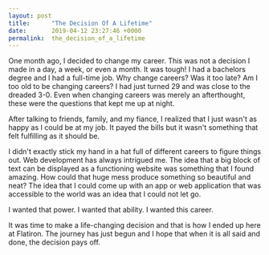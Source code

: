 ```yaml
---
layout: post
title:      "The Decision Of A Lifetime"
date:       2019-04-12 23:27:46 +0000
permalink:  the_decision_of_a_lifetime
---
```



One month ago, I decided to change my career. This was not a decision I made in a day, a week, or even a month. It was tough! I had a bachelors degree and I had a full-time job. Why change careers? Was it too late? Am I too old to be changing careers? I had just turned 29 and was close to the dreaded 3-0. Even when changing careers was merely an afterthought, these were the questions that kept me up at night. 

After talking to friends, family, and my fiance, I realized that I just wasn't as happy as I could be at my job. It payed the bills but it wasn't something that felt fulfilling as it should be. 

I didn't exactly stick my hand in a hat full of different careers to figure things out. Web development has always intrigued me. The idea that a big block of text can be displayed as a functioning website was something that I found amazing. How could that huge mess produce something so beautiful and neat? The idea that I could come up with an app or web application that was accessible to the world was an idea that I could not let go. 

I wanted that power. I wanted that ability. I wanted this career. 

It was time to make a life-changing decision and that is how I ended up here at Flatiron. The journey has just begun and I hope that when it is all said and done, the decision pays off. 



